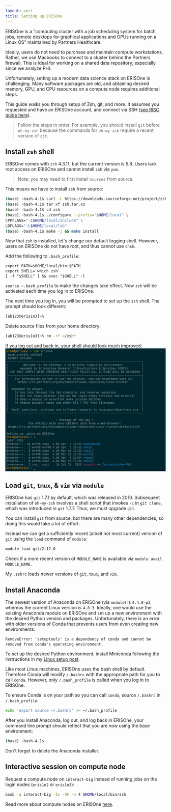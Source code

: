 ```yaml
---
layout: post
title: Setting up ERISOne
---
```


ERISOne is a "computing cluster with a job scheduling system for batch jobs, remote desktops for graphical applications and GPUs running on a Linux OS" maintained by Partners Healthcare.

Ideally, users do not need to purchase and maintain compute workstations. Rather, we use Macbooks to connect to a cluster behind the Partners firewall, This is ideal for working on a shared data repository, especially since we analyze PHI.

Unfortunately, setting up a modern data science stack on ERISOne is challenging. Many software packages are old, and obtaining desired memory, GPU, and CPU resources on a compute node requires additional steps.

This guide walks you through setup of Zsh, git, and more. It assumes you requested and have an ERISOne account, and connect via SSH ([see RISC guide here](https://rc.partners.org/kb/article/2814)).

> Follow the steps in order. For example, you should install `git` before `oh-my-zsh` because the commands for `oh-my-zsh` require a recent version of `git`.

## Install `zsh` shell

ERISOne comes with `zsh` 4.3.11, but the current version is 5.8. Users lack root access on ERISOne and cannot install `zsh` via `yum`.

> Note: you may need to first install `ncurses` from source.

This means we have to install `zsh` from source:

```bash
(base) -bash-4.1$ curl -L https://downloads.sourceforge.net/project/zsh/zsh/5.8/zsh-5.8.tar.xz > zsh.tar.xz
(base) -bash-4.1$ tar xf zsh.tar.xz
(base) -bash-4.1$ cd zsh
(base) -bash-4.1$ ./configure --prefix="$HOME/local" \
CPPFLAGS="-I$HOME/local/include" \
LDFLAGS="-L$HOME/local/lib"
(base) -bash-4.1$ make -j && make install
```

Now that `zsh` is installed, let's change our default logging shell. However, users on ERISOne do not have root, and thus cannot use `chsh`.

Add the following to `.bash_profile`:

```
export PATH=$HOME/local/bin:$PATH
export SHELL=`which zsh`
[ -f "$SHELL" ] && exec "$SHELL" -l
```

`source ~.bash_profile` to make the changes take effect. Now `zsh` will be activated each time you log in to ERISOne.

The next time you log in, you will be prompted to set up the `zsh` shell. The prompt should look different:

```zsh
[ab123@eris1n3]~% 
```

Delete source files from your home directory:
```zsh
[ab123@eris1n3]~% rm -rf ~/zsh*
```

If you log out and back in, your shell should look much improved:
![](/assets/zsh_erisone.png)

## Load `git`, `tmux`, & `vim` via `module`

ERISOne has `git` 1.7.1 by default, which was released in 2010. Subsequent installation of `oh-my-zsh` involves a shell script that invokes `-c` in `git clone`, which was introduced in `git` 1.7.7. Thus, we must upgrade `git`.

You can install `git` from source, but there are many other dependencies, so doing this would take a lot of effort.

Instead we can get a sufficiently recent (albeit not most current) version of `git` using the `load` command of `module`:

```zsh
module load git/2.17.0
```

Check if a more recent version of `MODULE_NAME` is available via `module avail MODULE_NAME`.

My `.zshrc` loads newer versions of `git`, `tmux`, and `vim`.

## Install Anaconda

The newest version of Anaconda on ERISOne (via `module`) is `4.4.0-p3`, whereas the current Linux version is `4.8.3`. Ideally, one would use the existing Anaconda module on ERISOne and set up a new environment with the desired Python version and packages. Unfortunately, there is an error with older versions of Conda that prevents users from even creating new environments:

```
RemoveError: 'setuptools' is a dependency of conda and cannot be removed from conda's operating environment.
```

To set up the desired Python environment, install Miniconda following the instructions in my [Linux setup post](../linux-setup). 

Like most Linux machines, ERISOne uses the bash shell by default. Therefore Conda will modify `/.bashrc` with the appropriate path for you to call `conda`. However, only `/.bash_profile` is called when you log in to ERISOne.

To ensure Conda is on your path so you can call `conda`, source `/.bashrc` in `/.bash_profile`:

```bash
echo 'export source ~/.bashrc' >> ~/.bash_profile
```

After you install Anaconda, log out, and log back in ERISOne, your command line prompt should reflect that you are now using the base environment:

```bash
(base) -bash-4.1$ 
```
Don't forget to delete the Anaconda installer.

## Interactive session on compute node

Request a compute node on `interact-big` instead of running jobs on the login nodes (`eris1n2` or `eris1n3`):


```zsh
bsub -q interact-big -Is -XF -n 4 $HOME/local/bin/zsh
```

Read more about compute nodes on ERISOne [here](https://rc.partners.org/kb/article/2680).
